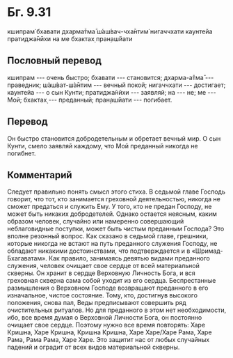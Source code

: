 # Бг. 9.31
кшипрам̇ бхавати дхарма̄тма̄
ш́аш́вач-чха̄нтим̇ нигаччхати
каунтейа пратиджа̄нӣхи
на ме бхактах̣ пран̣аш́йати
## Пословный перевод

кшипрам --- очень быстро; бхавати --- становится; дхарма-а̄тма̄ ---
праведник; ш́аш́ват-ш́а̄нтим --- вечный покой; нигаччхати --- достигает;
каунтейа --- о сын Кунти; пратиджа̄нӣхи --- заявляй; на --- не; ме ---
Мой; бхактах̣ --- преданный; пран̣аш́йати --- погибает.

## Перевод

Он быстро становится добродетельным и обретает вечный мир. О сын Кунти,
смело заявляй каждому, что Мой преданный никогда не погибнет.

## Комментарий

Следует правильно понять смысл этого стиха. В седьмой главе Господь
говорит, что тот, кто занимается греховной деятельностью, никогда не
сможет предаться и служить Ему. У того, кто не предан Господу, не может
быть никаких добродетелей. Однако остается неясным, каким образом
человек, случайно или намеренно совершающий неблаговидные поступки,
может быть чистым преданным Господа? Это вполне резонный вопрос. Как
сказано в седьмой главе, грешники, которые никогда не встают на путь
преданного служения Господу, не обладают никакими достоинствами, что
подтверждается и в «Шримад-Бхагаватам». Как правило, занимаясь девятью
видами преданного служения, человек очищает свое сердце от всей
материальной скверны. Он хранит в сердце Верховную Личность Бога, и вся
греховная скверна сама собой уходит из его сердца. Беспрестанные
размышления о Верховном Господе возвращают преданного в его изначальное,
чистое состояние. Тому, кто, достигнув высокого положения, снова пал,
Веды предписывают совершить ряд очистительных ритуалов. Но для
преданного в этом нет необходимости, ибо, все время думая о Верховной
Личности Бога, он постоянно очищает свое сердце. Поэтому нужно все время
повторять: Харе Кришна, Харе Кришна, Кришна Кришна, Харе Харе/Харе Рама,
Харе Рама, Рама Рама, Харе Харе. Это защитит нас от любых случайных
падений и оградит от всех видов материальной скверны.
